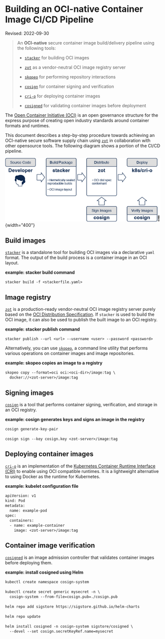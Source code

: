 # Building an OCI-native Container Image CI/CD Pipeline

Revised: 2022-09-30


> An **OCI-native** secure container image build/delivery pipeline using the following tools:
> 
> -   [`stacker`](https://github.com/project-stacker/stacker) for building OCI images
> 
> -   [`zot`](https://github.com/project-zot/zot) as a vendor-neutral OCI image registry server
> 
> -   [`skopeo`](https://github.com/containers/skopeo) for performing repository interactions
> 
> -   [`cosign`](https://github.com/sigstore/cosign) for container signing and verification
> 
> -   [`cri-o`](https://github.com/cri-o/cri-o) for deploying container images
> 
> -   [`cosigned`](https://artifacthub.io/packages/helm/sigstore/cosigned#deploy-cosigned-helm-chart) for validating container images before deployment




The [Open Container Initiative (OCI)](https://opencontainers.org/) is an open governance structure for the express purpose of creating open industry standards around container formats and runtimes.

This document describes a step-by-step procedure towards achieving an OCI-native secure software supply chain using [`zot`](https://github.com/project-zot/zot) in collaboration with other opensource tools. The following diagram shows a portion of the CI/CD pipeline.

![504568](../assets/images/504568.jpg){width="400"}

## Build images

[`stacker`](https://github.com/project-stacker/stacker) is a standalone tool for building OCI images via a declarative `yaml` format. The output of the build process is a container image in an OCI layout.



**example: stacker build command**

    stacker build -f <stackerfile.yaml>

## Image registry

[`zot`](https://github.com/project-zot/zot) is a production-ready vendor-neutral OCI image registry server purely based on the [OCI Distribution Specification](https://github.com/opencontainers/distribution-spec). If `stacker` is used to build the OCI image, it can also be used to publish the built image to an OCI registry.


**example: stacker publish command**

    stacker publish --url <url> --username <user> --password <password>

Alternatively, you can use [`skopeo`](https://github.com/containers/skopeo), a command line utility that performs various operations on container images and image repositories.


**example: skopeo copies an image to a registry**

    skopeo copy --format=oci oci:<oci-dir>/image:tag \
      docker://<zot-server>/image:tag

## Signing images

[`cosign`](https://github.com/sigstore/cosign) is a tool that performs container signing, verification, and storage in an OCI registry.


**example: cosign generates keys and signs an image in the registry**

    cosign generate-key-pair

    cosign sign --key cosign.key <zot-server>/image:tag

## Deploying container images

[`cri-o`](https://github.com/cri-o/cri-o) is an implementation of the [Kubernetes Container Runtime Interface (CRI)](https://kubernetes.io/docs/concepts/architecture/cri/) to enable using OCI compatible runtimes. It is a lightweight alternative to using Docker as the runtime for Kubernetes.


**example: kubelet configuration file**

    apiVersion: v1
    kind: Pod
    metadata:
      name: example-pod
    spec:
      containers:
      - name: example-container
        image: <zot-server>/image:tag

## Container image verification

[`cosigned`](https://artifacthub.io/packages/helm/sigstore/cosigned#deploy-cosigned-helm-chart) is an image admission controller that validates container images before deploying them.


**example: install cosigned using Helm**

    kubectl create namespace cosign-system

    kubectl create secret generic mysecret -n \
      cosign-system --from-file=cosign.pub=./cosign.pub

    helm repo add sigstore https://sigstore.github.io/helm-charts

    helm repo update

    helm install cosigned -n cosign-system sigstore/cosigned \
      --devel --set cosign.secretKeyRef.name=mysecret
